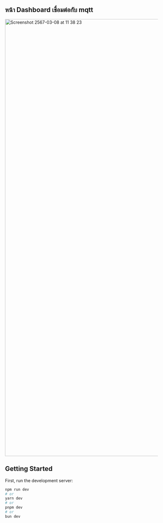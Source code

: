 ## หน้า Dashboard เชื่อมต่อกับ mqtt

<img width="1440" alt="Screenshot 2567-03-08 at 11 38 23" src="https://github.com/karitthorn/hardware-dashboard/assets/56643494/72606592-ff23-43c1-b460-5d511d14b8e2">



## Getting Started

First, run the development server:

```bash
npm run dev
# or
yarn dev
# or
pnpm dev
# or
bun dev
```
